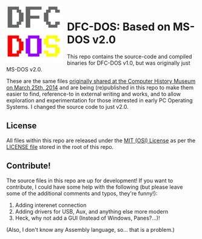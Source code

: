 <img width="150" height="150" align="left" style="float: left; margin: 0 10px 0 0;" alt="DFC-DOS logo" src="/DFC-DOS.jpg">

# DFC-DOS: Based on MS-DOS v2.0
This repo contains the source-code and compiled binaries for DFC-DOS v1.0, but was originally just MS-DOS v2.0.

These are the same files [originally shared at the Computer History Museum on March 25th, 2014]( http://www.computerhistory.org/atchm/microsoft-ms-dos-early-source-code/) and are being (re)published in this repo to make them easier to find, reference-to in external writing and works, and to allow exploration and experimentation for those interested in early PC Operating Systems. I changed the source code to just v2.0. 

## License
All files within this repo are released under the [MIT (OSI) License]( https://en.wikipedia.org/wiki/MIT_License) as per the [LICENSE file](/LICENSE.md) stored in the root of this repo.

## Contribute!
The source files in this repo are up for development! If you want to contribute, I could have some help with the following (but please leave some of the additional comments and typos, they're funny!): 

1. Adding interenet connection
2. Adding drivers for USB, Aux, and anything else more modern
3. Heck, why not add a GUI (Instead of Windows, Panes?...)!

(Also, I don't know any Assembly language, so... that is a problem.)
